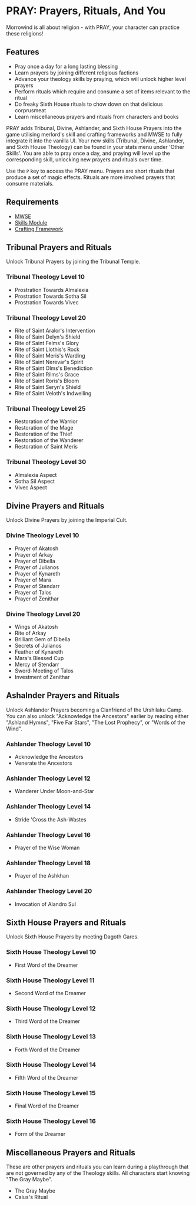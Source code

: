 # PRAY: Prayers, Rituals, And You

Morrowind is all about religion - with PRAY, your character can practice these religions!

## Features

- Pray once a day for a long lasting blessing
- Learn prayers by joining different religious factions
- Advance your theology skills by praying, which will unlock higher level prayers
- Perform rituals which require and consume a set of items relevant to the ritual
- Do freaky Sixth House rituals to chow down on that delicious corprusmeat
- Learn miscellaneous prayers and rituals from characters and books

PRAY adds Tribunal, Divine, Ashlander, and Sixth House Prayers into the game utilising merlord's skill and crafting frameworks and MWSE to fully integrate it into the vanilla UI. Your new skills (Tribunal, Divine, Ashlander, and Sixth House Theology) can be found in your stats menu under 'Other  Skills'. You are able to pray once a day, and praying will level up the corresponding skill, unlocking new prayers and rituals over time.

Use the `P` key to access the PRAY menu. Prayers are short rituals that produce a set of magic effects. Rituals are more involved prayers that consume materials.

## Requirements

- [MWSE](https://www.nexusmods.com/morrowind/mods/41102)
- [Skills Module](https://www.nexusmods.com/morrowind/mods/46034)
- [Crafting Framework](https://www.nexusmods.com/morrowind/mods/51009)

## Tribunal Prayers and Rituals

Unlock Tribunal Prayers by joining the Tribunal Temple.

### Tribunal Theology Level 10

- Prostration Towards Almalexia
- Prostration Towards Sotha Sil
- Prostration Towards Vivec

### Tribunal Theology Level 20

- Rite of Saint Aralor's Intervention
- Rite of Saint Delyn's Shield
- Rite of Saint Felms's Glory
- Rite of Saint Llothis's Rock
- Rite of Saint Meris's Warding
- Rite of Saint Nerevar's Spirit
- Rite of Saint Olms's Benediction
- Rite of Saint Rilms's Grace
- Rite of Saint Roris's Bloom
- Rite of Saint Seryn's Shield
- Rite of Saint Veloth's Indwelling

### Tribunal Theology Level 25

- Restoration of the Warrior
- Restoration of the Mage
- Restoration of the Thief
- Restoration of the Wanderer
- Restoration of Saint Meris

### Tribunal Theology Level 30

- Almalexia Aspect
- Sotha Sil Aspect
- Vivec Aspect

## Divine Prayers and Rituals

Unlock Divine Prayers by joining the Imperial Cult.

### Divine Theology Level 10

- Prayer of Akatosh
- Prayer of Arkay
- Prayer of Dibella
- Prayer of Julianos
- Prayer of Kynareth
- Prayer of Mara
- Prayer of Stendarr
- Prayer of Talos
- Prayer of Zenithar

### Divine Theology Level 20

- Wings of Akatosh
- Rite of Arkay
- Brilliant Gem of Dibella
- Secrets of Julianos
- Feather of Kynareth
- Mara's Blessed Cup
- Mercy of Stendarr
- Sword-Meeting of Talos
- Investment of Zenithar

## Ashalnder Prayers and Rituals

Unlock Ashlander Prayers becoming a Clanfriend of the Urshilaku Camp. You can also unlock "Acknowledge the Ancestors" earlier by reading either "Ashland Hymns", "Five Far Stars", "The Lost Prophecy", or "Words of the Wind".

### Ashlander Theology Level 10

- Acknowledge the Ancestors
- Venerate the Ancestors

### Ashlander Theology Level 12

- Wanderer Under Moon-and-Star

### Ashlander Theology Level 14

- Stride 'Cross the Ash-Wastes

### Ashlander Theology Level 16

- Prayer of the Wise Woman

### Ashlander Theology Level 18

- Prayer of the Ashkhan

### Ashlander Theology Level 20

- Invocation of Alandro Sul

## Sixth House Prayers and Rituals

Unlock Sixth House Prayers by meeting Dagoth Gares.

### Sixth House Theology Level 10

- First Word of the Dreamer

### Sixth House Theology Level 11

- Second Word of the Dreamer

### Sixth House Theology Level 12

- Third Word of the Dreamer

### Sixth House Theology Level 13

- Forth Word of the Dreamer

### Sixth House Theology Level 14

- Fifth Word of the Dreamer

### Sixth House Theology Level 15

- Final Word of the Dreamer

### Sixth House Theology Level 16

- Form of the Dreamer

## Miscellaneous Prayers and Rituals

These are other prayers and rituals you can learn during a playthrough that are not governed by any of the Theology skills. All characters start knowing "The Gray Maybe".

- The Gray Maybe
- Caius's Ritual
